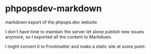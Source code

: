 # phpopsdev-markdown
markdown export of the phpops.dev website

I don't have time to maintain the server let alone publish new issues anymore, so I exported all the content to Markdown. 

I might convert it to Frontmatter and make a static site at some point. 
